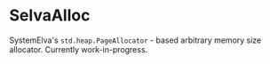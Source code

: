 # SelvaAlloc

SystemElva's  `std.heap.PageAllocator` - based arbitrary  memory  size
allocator. Currently work-in-progress.